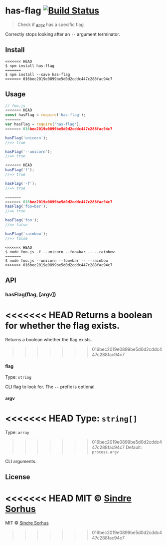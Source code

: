 # has-flag [![Build Status](https://travis-ci.org/sindresorhus/has-flag.svg?branch=master)](https://travis-ci.org/sindresorhus/has-flag)

> Check if [`argv`](https://nodejs.org/docs/latest/api/process.html#process_process_argv) has a specific flag

Correctly stops looking after an `--` argument terminator.


## Install

```
<<<<<<< HEAD
$ npm install has-flag
=======
$ npm install --save has-flag
>>>>>>> 016bec2019e0899be5d0d2cddc447c288fac94c7
```


## Usage

```js
// foo.js
<<<<<<< HEAD
const hasFlag = require('has-flag');
=======
var hasFlag = require('has-flag');
>>>>>>> 016bec2019e0899be5d0d2cddc447c288fac94c7

hasFlag('unicorn');
//=> true

hasFlag('--unicorn');
//=> true

<<<<<<< HEAD
hasFlag('f');
//=> true

hasFlag('-f');
//=> true

=======
>>>>>>> 016bec2019e0899be5d0d2cddc447c288fac94c7
hasFlag('foo=bar');
//=> true

hasFlag('foo');
//=> false

hasFlag('rainbow');
//=> false
```

```
<<<<<<< HEAD
$ node foo.js -f --unicorn --foo=bar -- --rainbow
=======
$ node foo.js --unicorn --foo=bar -- --rainbow
>>>>>>> 016bec2019e0899be5d0d2cddc447c288fac94c7
```


## API

### hasFlag(flag, [argv])

<<<<<<< HEAD
Returns a boolean for whether the flag exists.
=======
Returns a boolean whether the flag exists.
>>>>>>> 016bec2019e0899be5d0d2cddc447c288fac94c7

#### flag

Type: `string`

CLI flag to look for. The `--` prefix is optional.

#### argv

<<<<<<< HEAD
Type: `string[]`<br>
=======
Type: `array`  
>>>>>>> 016bec2019e0899be5d0d2cddc447c288fac94c7
Default: `process.argv`

CLI arguments.


## License

<<<<<<< HEAD
MIT © [Sindre Sorhus](https://sindresorhus.com)
=======
MIT © [Sindre Sorhus](http://sindresorhus.com)
>>>>>>> 016bec2019e0899be5d0d2cddc447c288fac94c7
